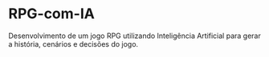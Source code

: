 # RPG-com-IA
Desenvolvimento de um jogo RPG utilizando Inteligência Artificial para gerar a história, cenários e decisões do jogo.
